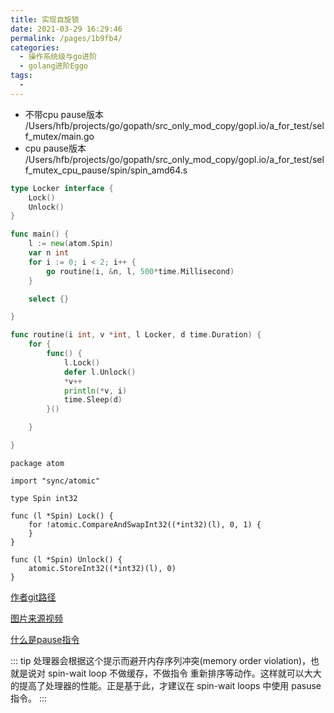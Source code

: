```yaml
---
title: 实现自旋锁
date: 2021-03-29 16:29:46
permalink: /pages/1b9fb4/
categories:
  - 操作系统级与go进阶
  - golang进阶Eggo
tags:
  - 
---
```



* 不带cpu pause版本
/Users/hfb/projects/go/gopath/src_only_mod_copy/gopl.io/a_for_test/self_mutex/main.go
* cpu pause版本
/Users/hfb/projects/go/gopath/src_only_mod_copy/gopl.io/a_for_test/self_mutex_cpu_pause/spin/spin_amd64.s


``` go
type Locker interface {
	Lock()
	Unlock()
}

func main() {
	l := new(atom.Spin)
	var n int
	for i := 0; i < 2; i++ {
		go routine(i, &n, l, 500*time.Millisecond)
	}

	select {}

}

func routine(i int, v *int, l Locker, d time.Duration) {
	for {
		func() {
			l.Lock()
			defer l.Unlock()
			*v++
			println(*v, i)
			time.Sleep(d)
		}()

	}

}

```

```
package atom

import "sync/atomic"

type Spin int32

func (l *Spin) Lock() {
	for !atomic.CompareAndSwapInt32((*int32)(l), 0, 1) {
	}
}

func (l *Spin) Unlock() {
	atomic.StoreInt32((*int32)(l), 0)
}

```

[作者git路径](https://github.com/eggo-tech/the-lock)

[图片来源视频](https://www.bilibili.com/video/BV1Sf4y1s7Np)


[什么是pause指令](https://blog.csdn.net/thill/article/details/8765701)

::: tip
处理器会根据这个提示而避开内存序列冲突(memory order violation)，也就是说对 spin-wait loop 不做缓存，不做指令
重新排序等动作。这样就可以大大的提高了处理器的性能。正是基于此，才建议在 spin-wait loops 中使用 pasuse 指令。
:::
